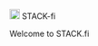 <img src="https://srv-file12.gofile.io/download/iksPhb/PicsArt_08-06-09.12.19.png"
height="18"> STACK-fi



Welcome to STACK.fi




